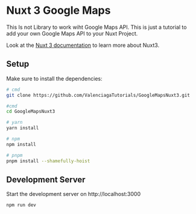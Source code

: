 # Nuxt 3 Google Maps

This Is not Library to work wiht Google Maps API. This is just a tutorial to add your own Google Maps API to your Nuxt Project.

Look at the [Nuxt 3 documentation](https://nuxt.com/docs/getting-started/introduction) to learn more about Nuxt3.

## Setup

Make sure to install the dependencies:

```bash
# cmd
git clone https://github.com/ValenciagaTutorials/GoogleMapsNuxt3.git

#cmd
cd GoogleMapsNuxt3

# yarn
yarn install

# npm
npm install

# pnpm
pnpm install --shamefully-hoist
```

## Development Server

Start the development server on http://localhost:3000

```bash
npm run dev
```
